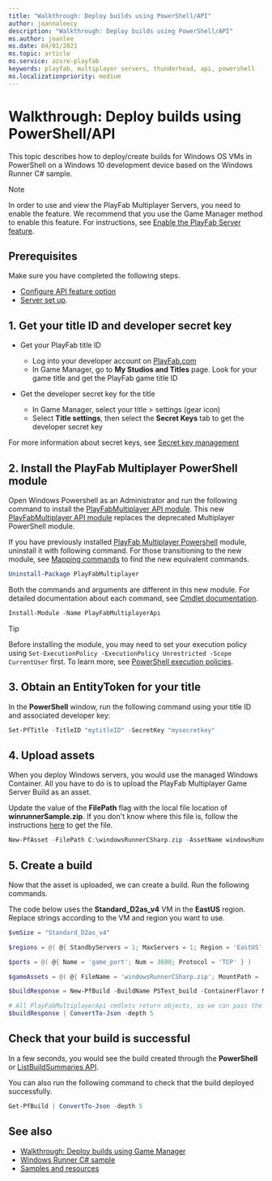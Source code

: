 ```yaml
---
title: "Walkthrough: Deploy builds using PowerShell/API"
author: joannaleecy
description: "Walkthrough: Deploy builds using PowerShell/API"
ms.author: joanlee
ms.date: 04/01/2021
ms.topic: article
ms.service: azure-playfab
keywords: playfab, multiplayer servers, thunderhead, api, powershell
ms.localizationpriority: medium
---
```


# Walkthrough: Deploy builds using PowerShell/API

This topic describes how to deploy/create builds for Windows OS VMs in PowerShell on a Windows 10 development device based on the Windows Runner C# sample.

> [!Note]
> In order to use and view the PlayFab Multiplayer Servers, you need to enable the feature. We recommend that you use the Game Manager method to enable this feature. For instructions, see [Enable the PlayFab Server feature](enable-playfab-multiplayer-servers.md).

## Prerequisites

Make sure you have completed the following steps.

* [Configure API feature option](windows-runner-sample.md#configure-api-feature-option)
* [Server set up](windows-runner-sample.md#server-set-up).

## 1. Get your title ID and developer secret key

* Get your PlayFab title ID
    * Log into your developer account on [PlayFab.com](https://playfab.com)
    * In Game Manager, go to **My Studios and Titles** page. Look for your game title and get the PlayFab game title ID

* Get the developer secret key for the title
    * In Game Manager, select your title > settings (gear icon)
    * Select **Title settings**, then select the **Secret Keys** tab to get the developer secret key

For more information about secret keys, see [Secret key management](../../../gamemanager/secret-key-management.md)

## 2. Install the PlayFab Multiplayer PowerShell module

Open Windows Powershell as an Administrator and run the following command to install the [PlayFabMultiplayer API module](https://github.com/PlayFab/MpsPowershell). This new [PlayFabMultiplayer API module](https://github.com/PlayFab/MpsPowershell) replaces the deprecated Multiplayer PowerShell module.

If you have previously installed [PlayFab Multiplayer Powershell](https://github.com/PlayFab/MultiplayerPowershell) module, uninstall it with following command. For those transitioning to the new module, see [Mapping commands](deploy-using-powershell-api.md#mapping-commands) to find the new equivalent commands.

```powershell
Uninstall-Package PlayFabMultiplayer
``` 

Both the commands and arguments are different in this new module. For detailed documentation about each command, see [Cmdlet documentation](https://github.com/PlayFab/MpsPowershell/tree/main/MpsPowershell/docs).

```powershell
Install-Module -Name PlayFabMultiplayerApi
```

>[!Tip]
> Before installing the module, you may need to set your execution policy using ```Set-ExecutionPolicy -ExecutionPolicy Unrestricted -Scope CurrentUser``` first. To learn more, see [PowerShell execution policies](/powershell/module/microsoft.powershell.core/about/about_execution_policies).

## 3. Obtain an EntityToken for your title

In the **PowerShell** window, run the following command using your title ID and associated developer key:

```powershell
Set-PfTitle -TitleID "mytitleID" -SecretKey "mysecretkey"
```
## 4. Upload assets

When you deploy Windows servers, you would use the managed Windows Container. All you have to do is to upload the PlayFab Multiplayer Game Server Build as an asset.

Update the value of the __FilePath__ flag with the local file location of __winrunnerSample.zip__. If you don't know where this file is, follow the instructions [here](windows-runner-sample.md#server-set-up) to get the file.

```powershell
New-PfAsset -FilePath C:\windowsRunnerCSharp.zip -AssetName windowsRunnerCSharp.zip
```
## 5. Create a build

Now that the asset is uploaded, we can create a build. Run the following commands.

The code below uses the __Standard_D2as_v4__ VM in the __EastUS__ region. Replace strings according to the VM and region you want to use.

```powershell
$vmSize = "Standard_D2as_v4"

$regions = @( @{ StandbyServers = 1; MaxServers = 1; Region = 'EastUS'; ScheduledStandbySettings = $NULL } )

$ports = @( @{ Name = 'game_port'; Num = 3600; Protocol = 'TCP' } )

$gameAssets = @( @{ FileName = 'windowsRunnerCSharp.zip'; MountPath = 'C:\Assets' } )

$buildResponse = New-PfBuild -BuildName PSTest_build -ContainerFlavor ManagedWindowsServerCore -StartMultiplayerServerCommand 'C:\Assets\WindowsRunnerCSharp.exe' -GameAssetReferences $gameAssets -VMSize $vmSize -MultiplayerServerCountPerVM 1 -Ports $ports -RegionConfigurations $regions

# All PlayFabMultiplayerApi cmdlets return objects, so we can pass the returned object to ConvertTo-Json for human readability.
$buildResponse | ConvertTo-Json -depth 5
```

## Check that your build is successful

In a few seconds, you would see the build created through the **PowerShell** or [ListBuildSummaries API](xref:titleid.playfabapi.com.multiplayer.multiplayerserver.listbuildsummariesv2).

You can also run the following command to check that the build deployed successfully.

```powershell
Get-PfBuild | ConvertTo-Json -depth 5
```

## See also

* [Walkthrough: Deploy builds using Game Manager](quickstart-for-multiplayer-servers-game-manager.md)
* [Windows Runner C# sample](windows-runner-sample.md)
* [Samples and resources](server-samples-resources.md)

